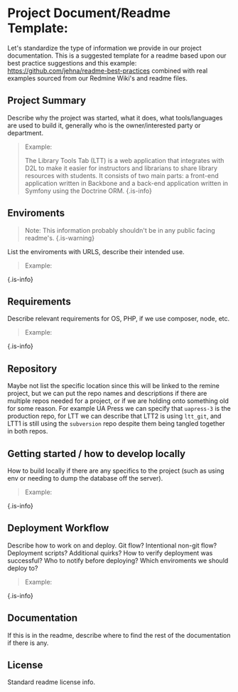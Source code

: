 <!-- TITLE: Raquels Test Page -->
<!-- SUBTITLE: A quick summary of Raquels Test Page -->

# Project Document/Readme Template:
Let's standardize the type of information we provide in our project documentation. This is a suggested template for a readme based upon our best practice suggestions and this example: https://github.com/jehna/readme-best-practices combined with real examples sourced from our Redmine Wiki's and readme files.

## Project Summary

Describe why the project was started, what it does, what tools/languages are used to build it, generally who is the owner/interested party or department.

>Example:
>
>The Library Tools Tab (LTT) is a web application that integrates with D2L to
make it easier for instructors and librarians to share library resources with
students.  It consists of two main parts: a front-end application written in
Backbone and a back-end application written in Symfony using the Doctrine ORM.
{.is-info}

## Enviroments

> Note: This information probably shouldn't be in any public facing readme's.
{.is-warning}

List the enviroments with URLS, describe their intended use.

>Example:
>
{.is-info}

## Requirements
Describe relevant requirements for OS, PHP, if we use composer, node, etc.

>Example:
>
{.is-info}

## Repository
Maybe not list the specific location since this will be linked to the remine project, but we can put the repo names and descriptions if there are multiple repos needed for a project, or if we are holding onto something old for some reason. For example UA Press we can specify that `uapress-3` is the production repo, for LTT we can describe that LTT2 is using `ltt_git`, and LTT1 is still using the `subversion` repo despite them being tangled together in both repos.


## Getting started / how to develop locally
How to build locally if there are any specifics to the project (such as using env or needing to dump the database off the server).

>Example:
>
{.is-info}

## Deployment Workflow
Describe how to work on and deploy. Git flow? Intentional non-git flow? Deployment scripts? Additional quirks? How to verify deployment was successful? Who to notify before deploying? Which enviroments we should deploy to?

>Example:
>
{.is-info}

## Documentation
If this is in the readme, describe where to find the rest of the documentation if there is any.

## License
Standard readme license info.